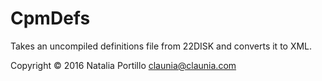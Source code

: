 ﻿CpmDefs
================

Takes an uncompiled definitions file from 22DISK and converts it to XML.

Copyright © 2016 Natalia Portillo <claunia@claunia.com>